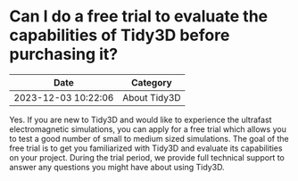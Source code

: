 # Can I do a free trial to evaluate the capabilities of Tidy3D before purchasing it?

| Date       | Category    |
|------------|-------------|
| 2023-12-03 10:22:06 | About Tidy3D |


Yes. If you are new to Tidy3D and would like to experience the ultrafast electromagnetic simulations, you can apply for a free trial which allows you to test a good number of small to medium sized simulations. The goal of the free trial is to get you familiarized with Tidy3D and evaluate its capabilities on your project. During the trial period, we provide full technical support to answer any questions you might have about using Tidy3D.
